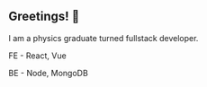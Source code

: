## Greetings! 👋

I am a physics graduate turned fullstack developer.

FE - React, Vue

BE - Node, MongoDB
